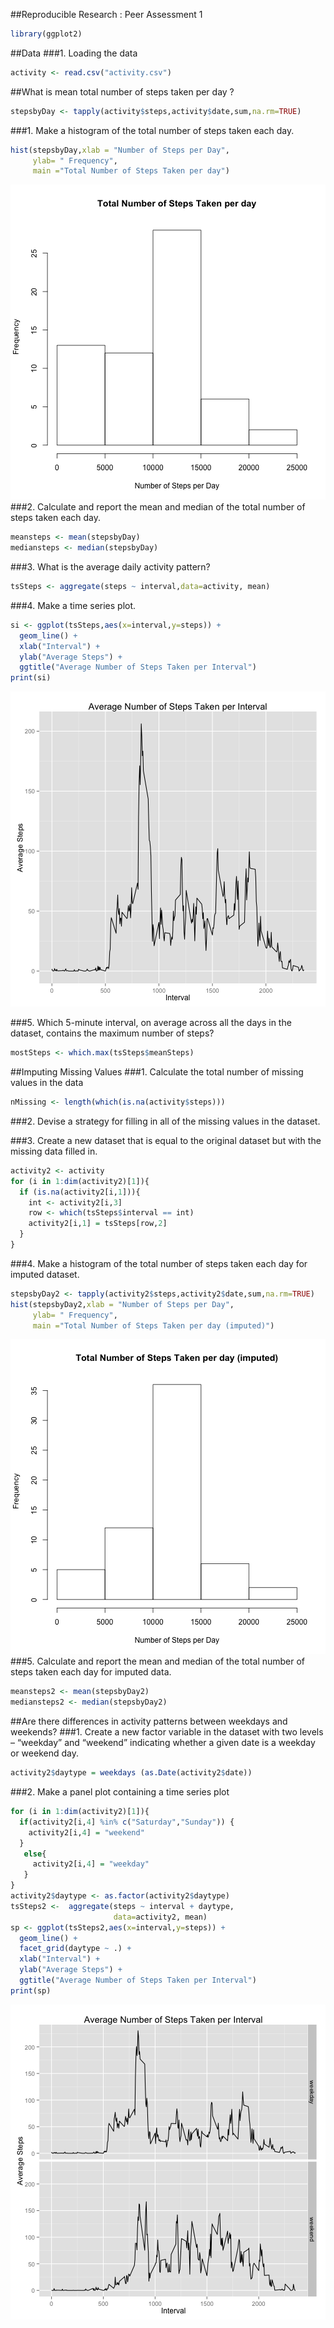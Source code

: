 ##Reproducible Research : Peer Assessment 1

```r
library(ggplot2)
```

##Data
###1. Loading the data

```r
activity <- read.csv("activity.csv")
```

##What is mean total number of steps taken per day ?

```r
stepsbyDay <- tapply(activity$steps,activity$date,sum,na.rm=TRUE)
```

###1. Make a histogram of the total number of steps taken each day.

```r
hist(stepsbyDay,xlab = "Number of Steps per Day",
     ylab= " Frequency",
     main ="Total Number of Steps Taken per day")
```

![plot of chunk unnamed-chunk-1](figure/unnamed-chunk-1-1.png) 
###2. Calculate and report the mean and median of the total number of steps taken each day.

```r
meansteps <- mean(stepsbyDay)
mediansteps <- median(stepsbyDay)
```

###3. What is the average daily activity pattern?

```r
tsSteps <- aggregate(steps ~ interval,data=activity, mean)
```
###4. Make a time series plot.

```r
si <- ggplot(tsSteps,aes(x=interval,y=steps)) + 
  geom_line() + 
  xlab("Interval") +
  ylab("Average Steps") +
  ggtitle("Average Number of Steps Taken per Interval")
print(si)
```

![plot of chunk unnamed-chunk-4](figure/unnamed-chunk-4-1.png) 

###5. Which 5-minute interval, on average across all the days in the dataset, contains the maximum number of steps?

```r
mostSteps <- which.max(tsSteps$meanSteps)
```

##Imputing Missing Values
###1. Calculate the total number of missing values in the data

```r
nMissing <- length(which(is.na(activity$steps)))
```
###2. Devise a strategy for filling in all of the missing values in the dataset.

###3. Create a new dataset that is equal to the original dataset but with the missing data filled in.


```r
activity2 <- activity
for (i in 1:dim(activity2)[1]){
  if (is.na(activity2[i,1])){
    int <- activity2[i,3]
    row <- which(tsSteps$interval == int)
    activity2[i,1] = tsSteps[row,2]
  }    
}
```

###4. Make a histogram of the total number of steps taken each day for imputed dataset.


```r
stepsbyDay2 <- tapply(activity2$steps,activity2$date,sum,na.rm=TRUE)
hist(stepsbyDay2,xlab = "Number of Steps per Day",
     ylab= " Frequency",
     main ="Total Number of Steps Taken per day (imputed)")
```

![plot of chunk unnamed-chunk-8](figure/unnamed-chunk-8-1.png) 
###5. Calculate and report the mean and median of the total number of steps taken each day for imputed data.

```r
meansteps2 <- mean(stepsbyDay2)
mediansteps2 <- median(stepsbyDay2)
```
##Are there differences in activity patterns between weekdays and weekends?
###1. Create a new factor variable in the dataset with two levels – “weekday” and “weekend” indicating whether a given date is a weekday or weekend day.

```r
activity2$daytype = weekdays (as.Date(activity2$date))
```

###2. Make a panel plot containing a time series plot

```r
for (i in 1:dim(activity2)[1]){
  if(activity2[i,4] %in% c("Saturday","Sunday")) {
    activity2[i,4] = "weekend"
  }
   else{
     activity2[i,4] = "weekday" 
   }
}
activity2$daytype <- as.factor(activity2$daytype)
tsSteps2 <-  aggregate(steps ~ interval + daytype, 
                       data=activity2, mean)
sp <- ggplot(tsSteps2,aes(x=interval,y=steps)) + 
  geom_line() +
  facet_grid(daytype ~ .) + 
  xlab("Interval") + 
  ylab("Average Steps") +
  ggtitle("Average Number of Steps Taken per Interval")
print(sp)
```

![plot of chunk unnamed-chunk-11](figure/unnamed-chunk-11-1.png) 
